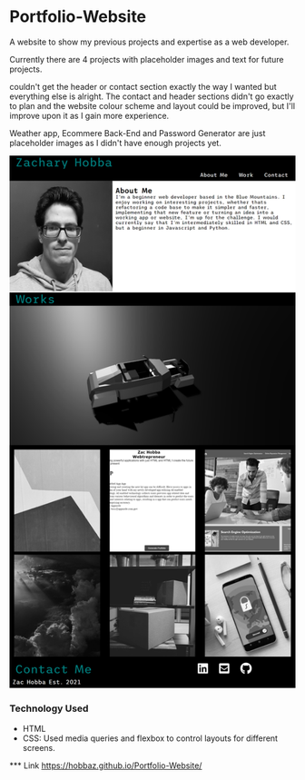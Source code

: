 # Portfolio-Website
A website to show my previous projects and expertise as a web developer.

Currently there are 4 projects with placeholder images and text for future projects.

couldn't get the header or contact section exactly the way I wanted but everything else is alright. The contact and header sections didn't go exactly to plan and the website colour scheme and layout could be improved, but I'll improve upon it as I gain more experience.

Weather app, Ecommere Back-End and Password Generator are just placeholder images as I didn't have enough projects yet.

![portfolio screenshot](./images/website-screenshot.png)

### Technology Used
- HTML
- CSS: Used media queries and flexbox to control layouts for different screens.

*** Link
https://hobbaz.github.io/Portfolio-Website/
